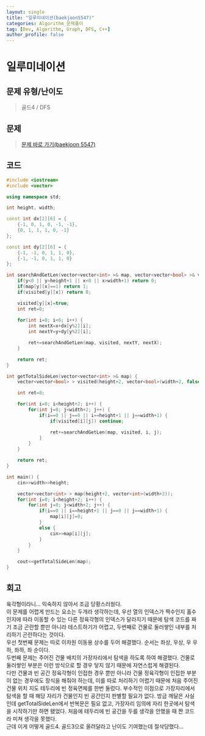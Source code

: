 ```yaml
---
layout: single
title: "일루미네이션(baekjoon5547)"
categories: Algorithm_문제풀이
tag: [Dev, Algorithm, Graph, DFS, C++]
author_profile: false
---
```


# 일루미네이션

## 문제 유형/난이도
>골드4 / DFS

## 문제
> <a href="https://www.acmicpc.net/problem/5547">문제 바로 가기(baekjoon 5547)</a>  

## 코드
```c++
#include <iostream>
#include <vector>

using namespace std;

int height, width;

const int dx[2][6] = {
    {-1, 0, 1, 0, -1, -1},
    {0, 1, 1, 1, 0, -1}
};

const int dy[2][6] = {
    {-1, -1, 0, 1, 1, 0},
    {-1, -1, 0, 1, 1, 0}
};

int searchAndGetLen(vector<vector<int> >& map, vector<vector<bool> >& visited, int y, int x) {
    if(y<0 || y>height+1 || x<0 || x>width+1) return 0;
    if(map[y][x]==1) return 1;
    if(visited[y][x]) return 0;

    visited[y][x]=true;
    int ret=0;
    
    for(int i=0; i<6; i++) {
        int nextX=x+dx[y%2][i];
        int nextY=y+dy[y%2][i];

        ret+=searchAndGetLen(map, visited, nextY, nextX);
    }

    return ret;
}

int getTotalSideLen(vector<vector<int> >& map) {
    vector<vector<bool> > visited(height+2, vector<bool>(width+2, false));

    int ret=0;

    for(int i=0; i<height+2; i++) {
        for(int j=0; j<width+2; j++) {
            if(i==0 || j==0 || i==height+1 || j==width+1) {
                if(visited[i][j]) continue;

                ret+=searchAndGetLen(map, visited, i, j);
            }
        }
    }

    return ret;
}

int main() {
    cin>>width>>height;

    vector<vector<int> > map(height+2, vector<int>(width+2));
    for(int i=0; i<height+2; i++) {
        for(int j=0; j<width+2; j++) {
            if(i==0 || i==height+1 || j==0 || j==width+1) {
                map[i][j]=0;
            }
            else {
                cin>>map[i][j];
            }
        }
    }

    cout<<getTotalSideLen(map);
}
```  

## 회고
육각형이라니... 익숙하지 않아서 조금 당황스러웠다.  
이 문제를 어렵게 만드는 요소는 두개라 생각하는데, 우선 열의 인덱스가 짝수인지 홀수인지에 따라 이동할 수 있는 다른 정육각형의 인덱스가 달라지기 때문에 탐색 코드를 짜기 조금 곤란할 뿐만 아니라 테스트하기가 어렵고, 두번째로 건물로 둘러쌓인 내부를 처리하기 곤란하다는 것이다.  
우선 첫번째 문제는 따로 이차원 이동용 상수를 두어 해결했다. 순서는 좌상, 우상, 우 우하, 좌하, 좌 순이다.  
두번째 문제는 주어진 건물 배치의 가장자리에서 탐색을 하도록 하여 해결했다. 건물로 둘러쌓인 부분은 이런 방식으로 할 경우 닿지 않기 때문에 자연스럽게 해결된다.  
다만 건물과 빈 공간 정육각형이 인접한 경우 뿐만 아니라 건물 정육각형이 인접한 부분이 없는 경우에도 장식을 해줘야 하는데, 이를 따로 처리하기 어렵기 때문에 처음 주어진 건물 위치 지도 테두리에 빈 정육면체를 한번 둘렀다. 부수적인 이점으로 가장자리에서 탐색을 할 때 해당 자리가 건물인지 빈 공간인지 판별할 필요가 없다. 방금 깨달은 사실인데 getTotalSideLen에서 반복문은 필요 없고, 가장자리 임의에 자리 한곳에서 탐색을 시작하기만 하면 됐었다. 처음에 테두리에 빈 공간을 두를 생각을 안했을 때 짠 코드라 미쳐 생각을 못했다.  
근데 이게 어떻게 골드4. 골드3으로 올려달라고 난이도 기여했는데 절삭당했다...